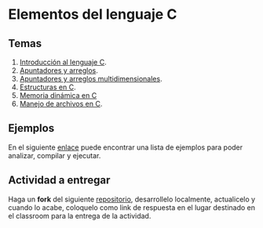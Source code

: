 # Elementos del lenguaje C

## Temas

1. [Introducción al lenguaje C](https://github.com/dannymrock/UdeA-SO-Lab/blob/master/lab0/lab0b/parte1/intro_C_basico.ipynb).
2. [Apuntadores y arreglos](https://github.com/dannymrock/UdeA-SO-Lab/blob/master/lab0/lab0b/parte2/ptr_arrays.ipynb).
3. [Apuntadores y arreglos multidimensionales](https://github.com/dannymrock/UdeA-SO-Lab/blob/master/lab0/lab0b/parte3/matrices_ptr.ipynb).
4. [Estructuras en C](https://github.com/dannymrock/UdeA-SO-Lab/blob/master/lab0/lab0b/parte4/estructuras.ipynb).
5. [Memoria dinámica en C](https://github.com/dannymrock/UdeA-SO-Lab/blob/master/lab0/lab0b/parte5/memoria_dinamica.ipynb)
6. [Manejo de archivos en C](https://github.com/dannymrock/UdeA-SO-Lab/blob/master/lab0/lab0b/parte6/README.md).

## Ejemplos

En el siguiente [enlace](https://github.com/dannymrock/UdeA-SO-Lab/tree/master/lab0/lab0b/ejemplos) puede encontrar una lista de ejemplos para poder analizar, compilar y ejecutar.

## Actividad a entregar

Haga un **fork** del siguiente [repositorio](https://github.com/tigarto/Udea-SO-Lab_introC), desarrollelo localmente, actualicelo y cuando lo acabe, coloquelo como link de respuesta en el lugar destinado en el classroom para la entrega de la actividad.
